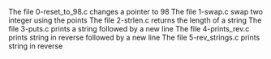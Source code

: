 The file 0-reset_to_98.c changes a pointer to 98
The file 1-swap.c swap two integer using the points
The file 2-strlen.c returns the length of a string
The file 3-puts.c prints a string followed by a new line
The file 4-prints_rev.c prints string in reverse followed by a new line
The file 5-rev_strings.c prints string in reverse 
